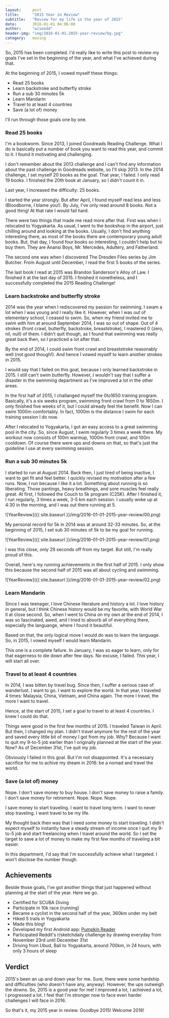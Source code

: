 ```yaml
---
layout:     post
title:      "2015 Year in Review"
subtitle:   "Review for my life in the year of 2015"
date:       2016-01-01 04:06:00
author:     "wiseodd"
header-img: "img/2016-01-01-2015-year-review/bg.jpg"
category:   musing
---
```


So, 2015 has been completed. I'd really like to write this post to review my goals I've set in the beginning of the year, and what I've achieved during that.

At the beginning of 2015, I vowed myself these things:

* Read 25 books
* Learn backstroke and butterfly stroke
* Run a sub 30 minutes 5k
* Learn Mandarin
* Travel to at least 4 countries
* Save (a lot of) money

I'll run through those goals one by one.

<h3 class="section-header">Read 25 books</h3>

I'm a bookworm. Since 2013, I joined Goodreads Reading Challenge. What I do is basically put a number of book you want to read this year, and commit to it. I found it motivating and challenging.

I don't remember about the 2013 challenge and I can't find any information about the past challenge in Goodreads website, so I'll skip 2013. In the 2014 challenge, I set myself 20 books as the goal. That year, I failed. I only read 19 books. I finished the 20th book at January, so I didn't count it in.

Last year, I increased the difficulty: 25 books.

I started the year strongly. But after April, I found myself read less and less (Bloodborne, I blame you!). By July, I've only read around 8 books. Not a good thing! At that rate I would fail hard.

There were two things that made me read more after that. First was when I relocated to Yogyakarta. As usual, I went to the bookshop in the airport, just chilling around and looking at the books. Usually, I don't find anything interesting there, as most of the books there are contemporary young adult books. But, that day, I found four books so interesting, I couldn't help but to buy them. They are Anansi Boys, Mr. Mercedes, Adultery, and Fatherland.

The second one was when I discovered The Dresden Files series by Jim Butcher. From August until December, I read the first 5 books of the series.

The last book I read at 2015 was Brandon Sanderson's Alloy of Law. I finished it at the last day of 2015. I finished it nonetheless, and I successfully completed the 2015 Reading Challenge!

<h3 class="section-header">Learn backstroke and butterfly stroke</h3>

2014 was the year when I rediscovered my passion for swimming. I swam a lot when I was young and I really like it. However, when I was out of elementary school, I ceased to swim. So, when my friend invited me to swim with him at around September 2014, I was so out of shape. Out of 4 strokes (front crawl, butterfly, backstroke, breaststroke), I mastered 0 (zero, nil, null) of them. I didn't quit though, as I found that swimming was really great back then, so I practiced a lot after that.

By the end of 2014, I could swim front crawl and breaststroke reasonably well (not good though!). And hence I vowed myself to learn another strokes in 2015.

I would say that I failed on this goal, because I only learned backstroke in 2015. I still can't swim butterfly. However, I wouldn't say that I suffer a disaster in the swimming department as I've improved a lot in the other areas.

In the first half of 2015, I challanged myself the 0to1650 training program. Basically, it's a six weeks program, swimming front crawl from 0 to 1650m. I only finished five weeks of it, but I could already feel the benefit. Now I can swim 1000m comfortably. In fact, 1000m is the distance I swim for each training session I do now.

After I relocated to Yogyakarta, I got an easy access to a great swimming pool in the city. So, since August, I swim regularly 3 times a week there. My workout now consists of 100m warmup, 1000m front crawl, and 100m cooldown. Of course there were ups and downs on that, so that's just the guideline I use at every swimming session.

<h3 class="section-header">Run a sub 30 minutes 5k</h3>

I started to run at August 2014. Back then, I just tired of being inactive, I want to get fit and feel better. I quickly revised my motivation after a few runs. Now, I run because I like it a lot. Something about running is so liberating. Those pantings, heavy breathings, and sore muscles feel really great. At first, I followed the Couch to 5k program (C25K). After I finished it, I run regularly, 3 times a week, 3-5 km each session. I usually woke up at 4:30 in the morning, and I was out there running at 5.

![YearReview]({{ site.baseurl }}/img/2016-01-01-2015-year-review/00.png)

My personal record for 5k in 2014 was at around 32-33 minutes. So, at the beginning of 2015, I set sub 30 minutes of 5k to be my goal for running.

![YearReview]({{ site.baseurl }}/img/2016-01-01-2015-year-review/01.png)

I was this close, only 29 seconds off from my target. But still, I'm really proud of this.

Overall, here's my running achievements in the first half of 2015. I only show this because the second half of 2015 was all about cycling and swimming.

![YearReview]({{ site.baseurl }}/img/2016-01-01-2015-year-review/02.png)

<h3 class="section-header">Learn Mandarin</h3>

Since I was teenager, I love Chinese literature and history a lot. I love history in general, but I think Chinese history would be my favorite, with World War II at close second. So, when I went to China on my own at the end of 2014, I was so fascinated, awed, and I tried to absorb all of everything there, especially the languange, where I found it beautiful.

Based on that, the only logical move I would do was to learn the language. So, in 2015, I vowed myself I would learn Mandarin.

This one is a complete failure. In January, I was so eager to learn, only for that eagerness to die down after few days. No excuse, I failed. This year, I will start all over.

<h3 class="section-header">Travel to at least 4 countries</h3>

In 2014, I was bitten by travel bug. Since then, I suffer a serious case of wanderlust. I want to go. I want to explore the world. In that year, I traveled 4 times: Malaysia, China, Vietnam, and China again. The more I travel, the more I want to travel.

Hence, at the start of 2015, I set a goal to travel to at least 4 countries. I knew I could do that.

Things were good in the first few months of 2015. I traveled Taiwan in April. But then, I changed my plan. I didn't travel anymore for the rest of the year and saved every little bit of money I got from my job. Why? Because I want to quit my 9-to-5 job earlier than I originally planned at the start of the year. Now? As of December 31st, I've quit my job.

Obviously I failed in this goal. But I'm not disappointed. It's a necessary sacrifice for me to achive my dream in 2016: be a nomad and travel the world.

<h3 class="section-header">Save (a lot of) money</h3>

Nope. I don't save money to buy house. I don't save money to raise a family. I don't save money for retirement. Nope. Nope. Nope.

I save money to start traveling. I want to travel long term. I want to never stop traveling. I want travel to be my life.

My thought back then was that I need some money to start traveling. I didn't expect myself to instantly have a steady stream of income once I quit my 9-to-5 job and start freelancing when I travel around the world. So I set the target to save a lot of money to make my first few months of traveling a bit easier.

In this department, I'd say that I'm successfully achieve what I targeted. I won't disclose the number though.

<h2 class="section-header">Achievements</h2>

Beside those goals, I've got another things that just happened without planning at the start of the year. Here we go.

* Certified for SCUBA Diving
* Participate in 10k race (running)
* Became a cyclist in the second half of the year, 360km under my belt
* Hiked 5 trails in Yogyakarta
* Made this blog!
* Developed my first Android app: [Pumpkin Reader](https://play.google.com/store/apps/details?id=io.pumpkinz.pumpkinreader)
* Participated Reddit's r/sketchdaily challenge by drawing everyday from November 23rd until December 31st
* Driving from Ubud, Bali to Yogyakarta, around 700km, in 24 hours, with only 3 hours of sleep


<h2 class="section-header">Verdict</h2>

2015's been an up and down year for me. Sure, there were some hardship and difficulties (who doesn't have any, anyway). However, the ups outweigh the downs. So, 2015 is a good year for me! I improved a lot, I achieved a lot, I progressed a lot. I feel that I'm stronger now to face even harder challenges I will face in 2016.

So that's it, my 2015 year in review. Goodbye 2015! Welcome 2016!

